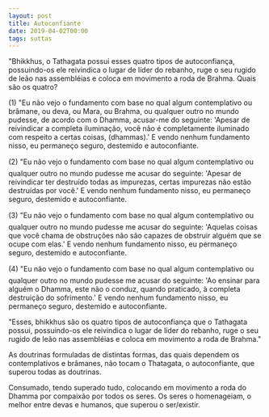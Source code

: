 ```yaml
---
layout: post
title: Autoconfiante
date: 2019-04-02T00:00
tags: suttas
---
```

"Bhikkhus, o Tathagata possui esses quatro tipos de autoconfiança, possuindo-os ele reivindica o lugar de líder do rebanho, ruge o seu rugido de leão nas assembléias e coloca em movimento a roda de Brahma. Quais são os quatro?

(1) "Eu não vejo o fundamento com base no qual algum contemplativo ou brâmane, ou deva, ou Mara, ou Brahma, ou qualquer outro no mundo pudesse, de acordo com o Dhamma, acusar-me do seguinte: 'Apesar de reivindicar a completa iluminação, você não é completamente iluminado com respeito a certas coisas, (dhammas).' E vendo nenhum fundamento nisso, eu permaneço seguro, destemido e autoconfiante.

(2) "Eu não vejo o fundamento com base no qual algum contemplativo ou qualquer outro no mundo pudesse me acusar do seguinte: 'Apesar de reivindicar ter destruído todas as impurezas, certas impurezas não estão destruídas por você.' E vendo nenhum fundamento nisso, eu permaneço seguro, destemido e autoconfiante.

(3) "Eu não vejo o fundamento com base no qual algum contemplativo ou qualquer outro no mundo pudesse me acusar do seguinte: 'Aquelas coisas que você chama de obstruções não são capazes de obstruir alguém que se ocupe com elas.' E vendo nenhum fundamento nisso, eu permaneço seguro, destemido e autoconfiante.

(4) "Eu não vejo o fundamento com base no qual algum contemplativo ou qualquer outro no mundo pudesse me acusar do seguinte: 'Ao ensinar para alguém o Dhamma, este não o conduz, quando praticado, à completa destruição do sofrimento.' E vendo nenhum fundamento nisso, eu permaneço seguro, destemido e autoconfiante.

"Esses, bhikkhus são os quatro tipos de autoconfiança que o Tathagata possui, possuindo-os ele reivindica o lugar de líder do rebanho, ruge o seu rugido de leão nas assembléias e coloca em movimento a roda de Brahma."

As doutrinas formuladas de distintas formas, das quais dependem os contemplativos e brâmanes, não tocam o Thatagata, o autoconfiante, que superou todas as doutrinas.

Consumado, tendo superado tudo, colocando em movimento a roda do Dhamma por compaixão por todos os seres. Os seres o homenageiam, o melhor entre devas e humanos, que superou o ser/existir.

